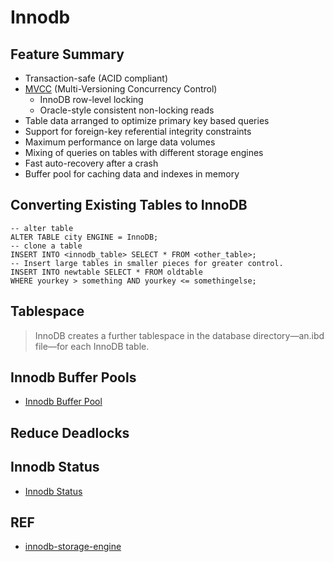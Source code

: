 # Innodb

## Feature Summary

- Transaction-safe (ACID compliant)
- [MVCC](../MVCC.md) (Multi-Versioning Concurrency Control)
  - InnoDB row-level locking
  - Oracle-style consistent non-locking reads
- Table data arranged to optimize primary key based queries
- Support for foreign-key referential integrity constraints
- Maximum performance on large data volumes
- Mixing of queries on tables with different storage engines
- Fast auto-recovery after a crash
- Buffer pool for caching data and indexes in memory

## Converting Existing Tables to InnoDB

```mysql
-- alter table
ALTER TABLE city ENGINE = InnoDB;
-- clone a table
INSERT INTO <innodb_table> SELECT * FROM <other_table>;
-- Insert large tables in smaller pieces for greater control.
INSERT INTO newtable SELECT * FROM oldtable
WHERE yourkey > something AND yourkey <= somethingelse;
```

## Tablespace

> InnoDB creates a further tablespace in the database directory—an.ibd 
  file—for each InnoDB table.

## Innodb Buffer Pools

- [Innodb Buffer Pool](./Innodb_buffer_pool.md)


## Reduce Deadlocks



## Innodb Status

- [Innodb Status](./Innodb_status.md)

## REF

- [innodb-storage-engine](https://dev.mysql.com/doc/refman/5.6/en/innodb-storage-engine.html)




